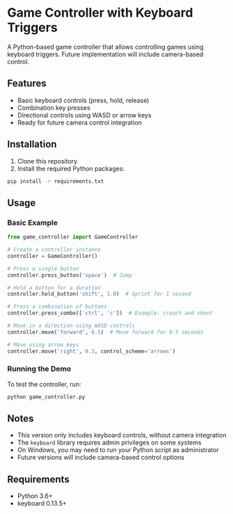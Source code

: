 # Game Controller with Keyboard Triggers

A Python-based game controller that allows controlling games using keyboard triggers. Future implementation will include camera-based control.

## Features

- Basic keyboard controls (press, hold, release)
- Combination key presses
- Directional controls using WASD or arrow keys
- Ready for future camera control integration

## Installation

1. Clone this repository
2. Install the required Python packages:

```bash
pip install -r requirements.txt
```

## Usage

### Basic Example

```python
from game_controller import GameController

# Create a controller instance
controller = GameController()

# Press a single button
controller.press_button('space')  # Jump

# Hold a button for a duration
controller.hold_button('shift', 1.0)  # Sprint for 1 second

# Press a combination of buttons
controller.press_combo(['ctrl', 'c'])  # Example: crouch and shoot

# Move in a direction using WASD controls
controller.move('forward', 0.5)  # Move forward for 0.5 seconds

# Move using arrow keys
controller.move('right', 0.3, control_scheme='arrows')
```

### Running the Demo

To test the controller, run:

```bash
python game_controller.py
```

## Notes

- This version only includes keyboard controls, without camera integration
- The `keyboard` library requires admin privileges on some systems
- On Windows, you may need to run your Python script as administrator
- Future versions will include camera-based control options

## Requirements

- Python 3.6+
- keyboard 0.13.5+ 